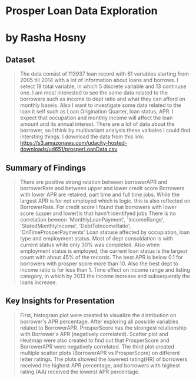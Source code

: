 # Prosper Loan Data Exploration
# by Rasha Hosny


## Dataset

> The data consist of 113937 loan record with 81 variables starting from 2005 till 2014 with a lot of information about loans and borrows. I select 18 total variable, in which 5 discrete variable and 13 continuse one. 
> I am most interested to see the some data related to the borrowers such as income to dept ratio and what they can afford on monthly baseis. Also I want to investigate some data related to the loan it self such as Loan Origination Quarter, loan status, APR. I expect that occupation and monthly income will affect the loan amount and its annual interest. 
> There are a lot of data about the borrower, so I think by multivariant analysis these vaibales I could find intersting things.
> I download the data from this link: https://s3.amazonaws.com/udacity-hosted-downloads/ud651/prosperLoanData.csv 

## Summary of Findings

> There are positive strong relation between borrowerAPR and borrowerRate and between upper and lower credit score
> Borrowers with lower APR are retaired, part time and full time jobs. While the largest APR is for not employed which is logic. this is also reflected on BorrowerRate. For credit score I found that borrowers with lower score (upper and lower)is that havn't identifyed jobs
> There is no correlation beween 'MonthlyLoanPayment', 'IncomeRange', 'StatedMonthlyIncome', 'DebtToIncomeRatio', 'OnTimeProsperPayments'
> Loan statuse affected by occupiation, loan type and employment status. Most of dept consoldation is with current status while only 30% was completed. Also when employment status is employed, the current loan status is the largest count with about 45% of the records.
> The best APR is below 0.1 for borrowers with prosper score more than 10. Also the best dept to income ratio is for less than 1.
> Time effect on income range and listing category, in which by 2013 the income increase and subsequently the loans increase.

## Key Insights for Presentation

> First, histogram plot were created to visualize the distribution on borrower's APR percentage. After exploring all possible variables related to BorrowerAPR. ProsperScore has the strongest relationship with Borrower's APR (negatively correlated). Scatter plot and Heatmap were also created to find out that ProsperScore and BorrowerAPR were negatively correlated. The third plot created multiple scatter plots (BorrowerAPR vs ProsperScore) on different letter ratings. The plots showed the lowerest rating(HR) of borrowers received the highest APR percentage, and borrowers with highest rating (AA) received the lowerst APR percentage.